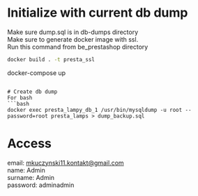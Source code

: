 # Initialize with current db dump
Make sure dump.sql is in db-dumps directory  
Make sure to generate docker image with ssl.  
Run this command from be_prestashop directory
```bash
docker build . -t presta_ssl
```
docker-compose up
```

# Create db dump
For bash
```bash
docker exec presta_lampy_db_1 /usr/bin/mysqldump -u root --password=root presta_lamps > dump_backup.sql
```

# Access
email: mkuczynski11.kontakt@gmail.com  
name: Admin  
surname: Admin  
password: adminadmin
